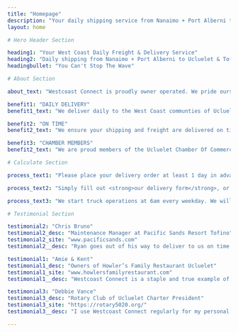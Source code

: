 ```yaml
---
title: "Homepage"
description: "Your daily shipping service from Nanaimo + Port Alberni to Ucluelet & Tofino"
layout: home

# Hero Header Section

heading1: "Your West Coast Daily Freight & Delivery Service"
heading2: "Daily shipping from Nanaimo + Port Alberni to Ucluelet & Tofino"
headingbullet: "You Can't Stop The Wave"

# About Section

about_text: "Westcoast Connect is proudly owner operated. We pride ourselves on caring for our customers and going above an beyond. We deliver your packages in top shape and on time. We’ll always find a solution to ‘get it done’ right for you; no job is too small or too big. We’re friendly, down to earth and care about the communities we are humbled to serve. Give us a call, catch the wave, and let us show you the Westcoast Connect difference."

benefit1: "DAILY DELIVERY"
benefit1_text: "We deliver daily to the West Coast communties of Ucluelet & Tofino."

benefit2: "ON TIME"
benefit2_text: "We ensure your shipping and freight are delivered on time and in top shape."

benefit3: "CHAMBER MEMBERS"
benefit2_text: "We are proud members of the Ucluelet Chamber Of Commerce."

# Calculate Section

process_text1: "Please place your delivery order at least 1 day in advance so we can have enough time to organize the pick up and delivery of your item with our scheduled crews."

process_text2: "Simply fill out <strong>our delivery form</strong>, or call in during business hours to get your delivery started. We deliver Monday to Friday from Nanaimo area (with pick ups along the way) to Ucluelet & Tofino."

process_text3: "We start truck operations at 6am every weekday. We will pick up items Monday to Friday for daily delivery to the West Coast communities of Ucluelet & Tofino (We also can deliver to Port Alberni and communities along the way). Delivery in Ucluelet & Tofino usually starts at 12 noon and goes till 5pm Monday to Friday."

# Testimonial Section

testimonial2: "Chris Bruno"
testimonial2_desc: "Maintenance Manager at Pacific Sands Resort Tofino"
testimonial2_site: "www.pacificsands.com"
testimonial2__desc: "Ryan goes out of his way to deliver to us on time and is always super reliable! Westcoast Connect is great."

testimonial1: "Amie & Kent"
testimonial1_desc: "Owners of Howler’s Family Restaurant Ucluelet"
testimonial1_site: "www.howlersfamilyrestaurant.com"
testimonial1__desc: "Westcoast Connect is a staple and true example of how businesses together can grow alongside and support each other! They are our go to hands down!"

testimonial3: "Debbie Vance"
testimonial3_desc: "Rotary Club of Ucluelet Charter President"
testimonial3_site: "https://rotary5020.org/"
testimonial3__desc: "I use Westcoast Connect regularly for my personal deliveries and for our Rotary Club deliveries. Ryan and Elsie are amazing people who give back to the West Coast communities every chance they get. They truly care. Very reasonable rates, protective safety protocols and excellent customer service. You can count on Westcoast Connect and their awesome team for all your delivery needs."

---
```

